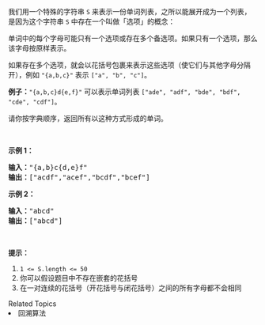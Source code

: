 <p>我们用一个特殊的字符串&nbsp;<code>S</code>&nbsp;来表示一份单词列表，之所以能展开成为一个列表，是因为这个字符串&nbsp;<code>S</code>&nbsp;中存在一个叫做「选项」的概念：</p>

<p>单词中的每个字母可能只有一个选项或存在多个备选项。如果只有一个选项，那么该字母按原样表示。</p>

<p>如果存在多个选项，就会以花括号包裹来表示这些选项（使它们与其他字母分隔开），例如 <code>&quot;{a,b,c}&quot;</code> 表示&nbsp;<code>[&quot;a&quot;, &quot;b&quot;, &quot;c&quot;]</code>。</p>

<p><strong>例子：</strong><code>&quot;{a,b,c}d{e,f}&quot;</code>&nbsp;可以表示单词列表&nbsp;<code>[&quot;ade&quot;, &quot;adf&quot;, &quot;bde&quot;, &quot;bdf&quot;, &quot;cde&quot;, &quot;cdf&quot;]</code>。</p>

<p>请你按字典顺序，返回所有以这种方式形成的单词。</p>

<p>&nbsp;</p>

<p><strong>示例 1：</strong></p>

<pre><strong>输入：</strong>&quot;{a,b}c{d,e}f&quot;
<strong>输出：</strong>[&quot;acdf&quot;,&quot;acef&quot;,&quot;bcdf&quot;,&quot;bcef&quot;]
</pre>

<p><strong>示例 2：</strong></p>

<pre><strong>输入：</strong>&quot;abcd&quot;
<strong>输出：</strong>[&quot;abcd&quot;]
</pre>

<p>&nbsp;</p>

<p><strong>提示：</strong></p>

<ol>
	<li><code>1 &lt;= S.length &lt;= 50</code></li>
	<li>你可以假设题目中不存在嵌套的花括号</li>
	<li>在一对连续的花括号（开花括号与闭花括号）之间的所有字母都不会相同</li>
</ol>
<div><div>Related Topics</div><div><li>回溯算法</li></div></div>